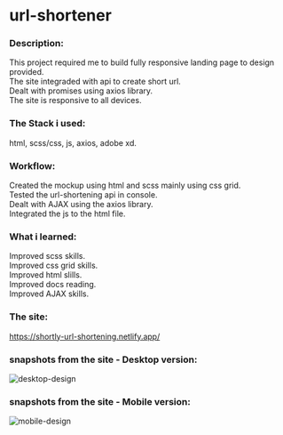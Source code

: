 # url-shortener
### Description:

This project required me to build fully responsive landing page to design provided.  
The site integraded with api to create short url.  
Dealt with promises using axios library.  
The site is responsive to all devices.

### The Stack i used:

html, scss/css, js, axios, adobe xd.

### Workflow:

Created the mockup using html and scss mainly using css grid.  
Tested the url-shortening api in console.  
Dealt with AJAX using the axios library.  
Integrated the js to the html file.

### What i learned:

Improved scss skills.  
Improved css grid skills.  
Improved html slills.  
Improved docs reading.  
Improved AJAX skills.  

### The site:

https://shortly-url-shortening.netlify.app/  

### snapshots from the site - Desktop version:

![desktop-design](https://user-images.githubusercontent.com/73761063/99914492-6a376100-2d06-11eb-9c07-bb82c05d951f.jpg)

### snapshots from the site - Mobile version:  

![mobile-design](https://user-images.githubusercontent.com/73761063/99914494-6c99bb00-2d06-11eb-9e26-d962b822e0f4.jpg)

